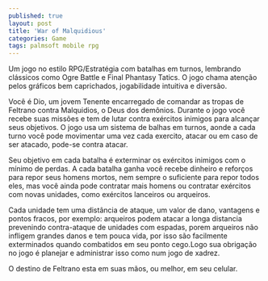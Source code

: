 ```yaml
---
published: true
layout: post
title: 'War of Malquidious'
categories: Game
tags: palmsoft mobile rpg
---
```

Um jogo no estilo RPG/Estratégia com batalhas em turnos, lembrando clássicos como Ogre Battle e Final Phantasy Tatics. O jogo chama atenção pelos gráficos bem caprichados, jogabilidade intuitiva e diversão.




Você é Dio, um jovem Tenente encarregado de comandar as tropas de Feltrano contra Malquidios, o Deus dos demônios. Durante o jogo você recebe suas missões e tem de lutar contra exércitos inimigos para alcançar seus objetivos.
O jogo usa um sistema de balhas em turnos, aonde a cada turno você pode movimentar uma vez cada exercito, atacar ou em caso de ser atacado, pode-se contra atacar.




Seu objetivo em cada batalha é exterminar os exércitos inimigos com o mínimo de perdas.
A cada batalha ganha você recebe dinheiro e reforços para repor seus homens mortos, nem sempre o suficiente para repor todos eles, mas você ainda pode contratar mais homens ou contratar exércitos com novas unidades, como exércitos lanceiros ou arqueiros.




Cada unidade tem uma distância de ataque, um valor de dano, vantagens e pontos fracos, por exemplo: arqueiros podem atacar a longa distancia prevenindo contra-ataque de unidades com espadas, porem arqueiros não infligem grandes danos e tem pouca vida, por isso são facilmente exterminados quando combatidos em seu ponto cego.Logo sua obrigação no jogo é planejar e administrar isso como num jogo de xadrez.




O destino de Feltrano esta em suas mãos, ou melhor, em seu celular.